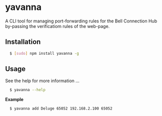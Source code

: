 # yavanna

A CLI tool for managing port-forwarding rules for the Bell Connection Hub by-passing the verificatiom rules of the web-page.

## Installation

``` bash
  $ [sudo] npm install yavanna -g
```

## Usage
See the help for more information ...

``` bash
  $ yavanna --help
```

**Example**
``` bash
  $ yavanna add Deluge 65052 192.168.2.100 65052
```
